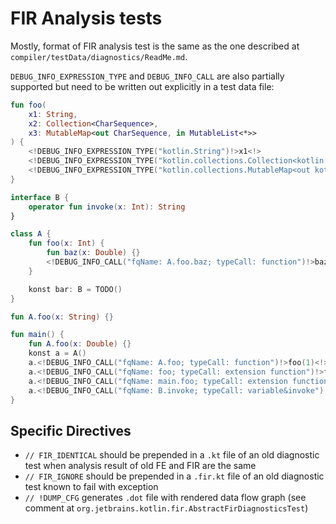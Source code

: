 # FIR Analysis tests

Mostly, format of FIR analysis test is the same as the one described at `compiler/testData/diagnostics/ReadMe.md`.


`DEBUG_INFO_EXPRESSION_TYPE` and `DEBUG_INFO_CALL` are also partially supported but need to be written out explicitly in a test data file:
```kotlin
fun foo(
    x1: String,
    x2: Collection<CharSequence>,
    x3: MutableMap<out CharSequence, in MutableList<*>>
) {
    <!DEBUG_INFO_EXPRESSION_TYPE("kotlin.String")!>x1<!>
    <!DEBUG_INFO_EXPRESSION_TYPE("kotlin.collections.Collection<kotlin.CharSequence>")!>x2<!>
    <!DEBUG_INFO_EXPRESSION_TYPE("kotlin.collections.MutableMap<out kotlin.CharSequence, in kotlin.collections.MutableList<*>>")!>x3<!>
}

interface B {
    operator fun invoke(x: Int): String
}

class A {
    fun foo(x: Int) {
        fun baz(x: Double) {}
        <!DEBUG_INFO_CALL("fqName: A.foo.baz; typeCall: function")!>baz(1.0)<!>
    }

    konst bar: B = TODO()
}

fun A.foo(x: String) {}

fun main() {
    fun A.foo(x: Double) {}
    konst a = A()
    a.<!DEBUG_INFO_CALL("fqName: A.foo; typeCall: function")!>foo(1)<!>
    a.<!DEBUG_INFO_CALL("fqName: foo; typeCall: extension function")!>foo("")<!>
    a.<!DEBUG_INFO_CALL("fqName: main.foo; typeCall: extension function")!>foo(1.0)<!>
    a.<!DEBUG_INFO_CALL("fqName: B.invoke; typeCall: variable&invoke")!>bar(1)<!>
}
```

## Specific Directives
- `// FIR_IDENTICAL` should be prepended in a `.kt` file of an old diagnostic test when analysis result of old FE and FIR are the same
- `// FIR_IGNORE` should be prepended in a `.fir.kt` file of an old diagnostic test known to fail with exception
- `// !DUMP_CFG` generates `.dot` file with rendered data flow graph (see comment at `org.jetbrains.kotlin.fir.AbstractFirDiagnosticsTest`) 
